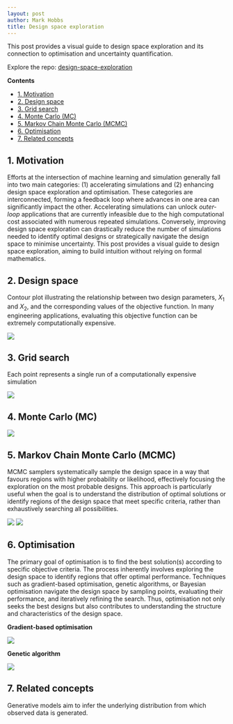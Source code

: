 ```yaml
---
layout: post
author: Mark Hobbs
title: Design space exploration
---
```


This post provides a visual guide to design space exploration and its connection to optimisation and uncertainty quantification.

Explore the repo: [design-space-exploration](https://github.com/mark-hobbs/design-space-exploration)

**Contents**
- [1. Motivation](#1-motivation)
- [2. Design space](#2-design-space)
- [3. Grid search](#3-grid-search)
- [4. Monte Carlo (MC)](#4-monte-carlo-mc)
- [5. Markov Chain Monte Carlo (MCMC)](#5-markov-chain-monte-carlo-mcmc)
- [6. Optimisation](#6-optimisation)
- [7. Related concepts](#7-related-concepts)

## 1. Motivation

Efforts at the intersection of machine learning and simulation generally fall into two main categories: (1) accelerating simulations and (2) enhancing design space exploration and optimisation. These categories are interconnected, forming a feedback loop where advances in one area can significantly impact the other. Accelerating simulations can unlock *outer-loop* applications that are currently infeasible due to the high computational cost associated with numerous repeated simulations. Conversely, improving design space exploration can drastically reduce the number of simulations needed to identify optimal designs or strategically navigate the design space to minimise uncertainty. This post provides a visual guide to design space exploration, aiming to build intuition without relying on formal mathematics.

## 2. Design space

Contour plot illustrating the relationship between two design parameters, $X_1$ and $X_2$, and the corresponding values of the objective function. In many engineering applications, evaluating this objective function can be extremely computationally expensive.

![](/assets/images/design-space.png)

## 3. Grid search

Each point represents a single run of a computationally expensive simulation

![](/assets/images/grid-search.png)

## 4. Monte Carlo (MC)

![](/assets/images/monte-carlo.png)

## 5. Markov Chain Monte Carlo (MCMC)

MCMC samplers systematically sample the design space in a way that favours regions with higher probability or likelihood, effectively focusing the exploration on the most probable designs. This approach is particularly useful when the goal is to understand the distribution of optimal solutions or identify regions of the design space that meet specific criteria, rather than exhaustively searching all possibilities.

![](/assets/images/mcmc.png)
![](/assets/images/mcmc-animation.gif)

## 6. Optimisation

The primary goal of optimisation is to find the best solution(s) according to specific objective criteria. The process inherently involves exploring the design space to identify regions that offer optimal performance. Techniques such as gradient-based optimisation, genetic algorithms, or Bayesian optimisation navigate the design space by sampling points, evaluating their performance, and iteratively refining the search. Thus, optimisation not only seeks the best designs but also contributes to understanding the structure and characteristics of the design space.

**Gradient-based optimisation**

![](/assets/images/optimisation.png)

**Genetic algorithm**

![](/assets/images/genetic-algorithm.gif)

## 7. Related concepts

Generative models aim to infer the underlying distribution from which observed data is generated.
